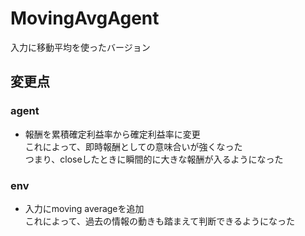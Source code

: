 # MovingAvgAgent
入力に移動平均を使ったバージョン

## 変更点
### agent
- 報酬を累積確定利益率から確定利益率に変更  
  これによって、即時報酬としての意味合いが強くなった  
  つまり、closeしたときに瞬間的に大きな報酬が入るようになった  

### env
- 入力にmoving averageを追加  
  これによって、過去の情報の動きも踏まえて判断できるようになった  
